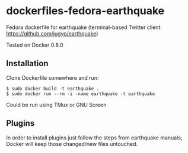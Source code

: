 dockerfiles-fedora-earthquake
========================

Fedora dockerfile for earthquake (terminal-based Twitter client:
https://github.com/jugyo/earthquake)

Tested on Docker 0.8.0

Installation
-----

Clone Dockerfile somewhere and run:

    $ sudo docker build -t earthquake .
    $ sudo docker run --rm -i -name earthquake -t earthquake

Could be run using TMux or GNU Screen

Plugins
-----

In order to install plugins just follow the steps from earthquake manuals;
Docker will keep those changed/new files untouched.
